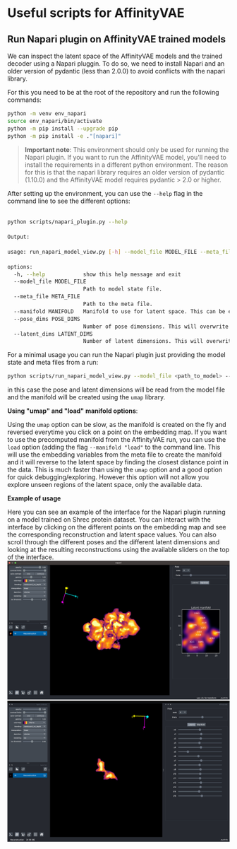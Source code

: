 # Useful scripts for AffinityVAE

## Run Napari plugin on AffinityVAE trained models

We can inspect the latent space of the AffinityVAE models and the trained
decoder using a Napari pluggin. To do so, we need to install Napari and an older
version of pydantic (less than 2.0.0) to avoid conflicts with the napari
library.

For this you need to be at the root of the repository and run the following
commands:

```bash
python -m venv env_napari
source env_napari/bin/activate
python -m pip install --upgrade pip
python -m pip install -e ."[napari]"
```

> **Important note**: This environment should only be used for running the
> Napari plugin. If you want to run the AffinityVAE model, you'll need to
> install the requirements in a different python environment. The reason for
> this is that the napari library requires an older version of pydantic (1.10.0)
> and the AffinityVAE model requires pydantic > 2.0 or higher.

After setting up the environment, you can use the `--help` flag in the command
line to see the different options:

```bash

python scripts/napari_plugin.py --help

Output:

usage: run_napari_model_view.py [-h] --model_file MODEL_FILE --meta_file META_FILE [--manifold MANIFOLD] [--pose_dims POSE_DIMS] [--latent_dims LATENT_DIMS]

options:
  -h, --help            show this help message and exit
  --model_file MODEL_FILE
                        Path to model state file.
  --meta_file META_FILE
                        Path to the meta file.
  --manifold MANIFOLD   Manifold to use for latent space. This can be either `umap` or `load`.
  --pose_dims POSE_DIMS
                        Number of pose dimensions. This will overwrite the internal model value.
  --latent_dims LATENT_DIMS
                        Number of latent dimensions. This will overwrite the internal model value.
```

For a minimal usage you can run the Napari plugin just providing the model state
and meta files from a run:

```bash
python scripts/run_napari_model_view.py --model_file <path_to_model> --meta_file <path_to_meta>
```

in this case the pose and latent dimensions will be read from the model file and
the manifold will be created using the `umap` library.

**Using "umap" and "load" manifold options**:

Using the `umap` option can be slow, as the manifold is created on the fly and
reversed everytime you click on a point on the embedding map. If you want to use
the precomputed manifold from the AffinityVAE run, you can use the `load` option
(adding the flag `--manifold "load"` to the command line. This will use the
embedding variables from the meta file to create the manifold and it will
reverse to the latent space by finding the closest distance point in the data.
This is much faster than using the `umap` option and a good option for quick
debugging/exploring. However this option will not allow you explore unseen
regions of the latent space, only the available data.

**Example of usage**

Here you can see an example of the interface for the Napari plugin running on a
model trained on Shrec protein dataset. You can interact with the interface by
clicking on the different points on the embedding map and see the corresponding
reconstruction and latent space values. You can also scroll through the
different poses and the different latent dimensions and looking at the resulting
reconstructions using the available sliders on the top of the interface.
![NapariUMAP](../images/Napari1.png) ![NapariLatents](../images/Napari2.png)
